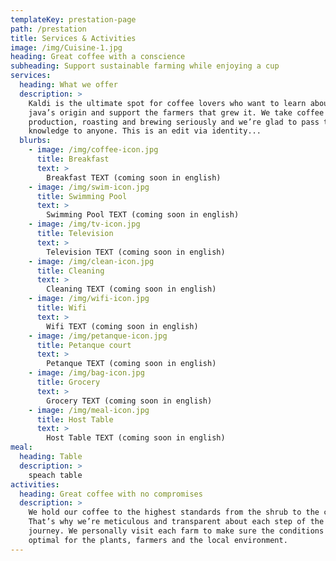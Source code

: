 ```yaml
---
templateKey: prestation-page
path: /prestation
title: Services & Activities
image: /img/Cuisine-1.jpg
heading: Great coffee with a conscience
subheading: Support sustainable farming while enjoying a cup
services:
  heading: What we offer
  description: >
    Kaldi is the ultimate spot for coffee lovers who want to learn about their
    java’s origin and support the farmers that grew it. We take coffee
    production, roasting and brewing seriously and we’re glad to pass that
    knowledge to anyone. This is an edit via identity...
  blurbs:
    - image: /img/coffee-icon.jpg
      title: Breakfast
      text: >
        Breakfast TEXT (coming soon in english)
    - image: /img/swim-icon.jpg
      title: Swimming Pool
      text: >
        Swimming Pool TEXT (coming soon in english)
    - image: /img/tv-icon.jpg
      title: Television
      text: >
        Television TEXT (coming soon in english)
    - image: /img/clean-icon.jpg
      title: Cleaning
      text: >
        Cleaning TEXT (coming soon in english)
    - image: /img/wifi-icon.jpg
      title: Wifi
      text: >
        Wifi TEXT (coming soon in english)
    - image: /img/petanque-icon.jpg
      title: Petanque court
      text: >
        Petanque TEXT (coming soon in english)
    - image: /img/bag-icon.jpg
      title: Grocery
      text: >
        Grocery TEXT (coming soon in english)
    - image: /img/meal-icon.jpg
      title: Host Table
      text: >
        Host Table TEXT (coming soon in english)
meal:
  heading: Table
  description: >
    speach table
activities:
  heading: Great coffee with no compromises
  description: >
    We hold our coffee to the highest standards from the shrub to the cup.
    That’s why we’re meticulous and transparent about each step of the coffee’s
    journey. We personally visit each farm to make sure the conditions are
    optimal for the plants, farmers and the local environment.
---
```

